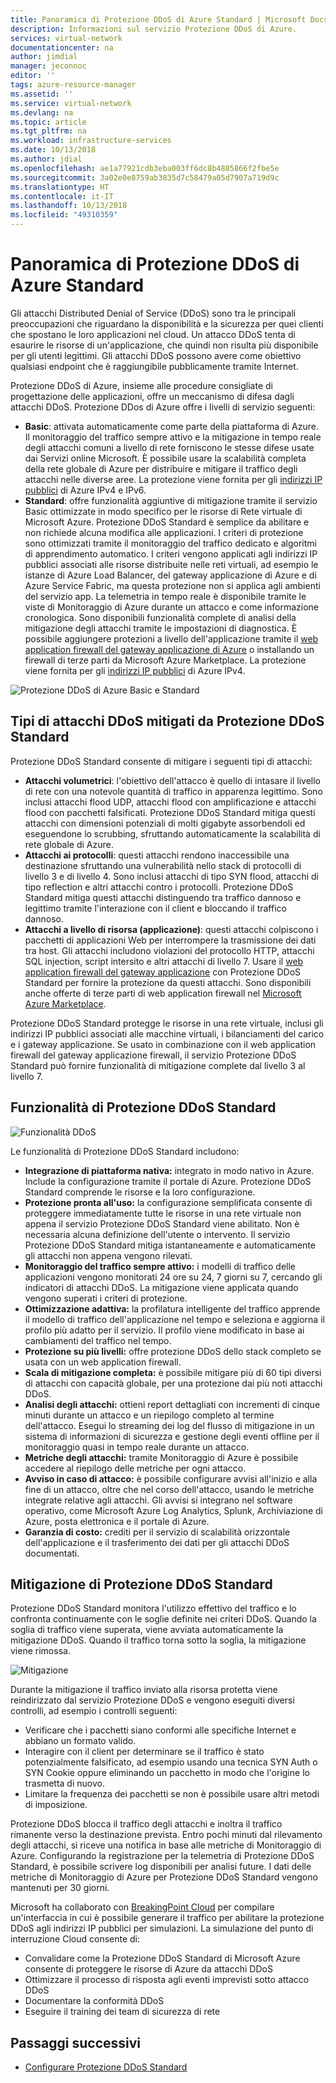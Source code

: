 ```yaml
---
title: Panoramica di Protezione DDoS di Azure Standard | Microsoft Docs
description: Informazioni sul servizio Protezione DDoS di Azure.
services: virtual-network
documentationcenter: na
author: jimdial
manager: jeconnoc
editor: ''
tags: azure-resource-manager
ms.assetid: ''
ms.service: virtual-network
ms.devlang: na
ms.topic: article
ms.tgt_pltfrm: na
ms.workload: infrastructure-services
ms.date: 10/13/2018
ms.author: jdial
ms.openlocfilehash: ae1a77921cdb3eba003ff6dc8b4885866f2fbe5e
ms.sourcegitcommit: 3a02e0e8759ab3835d7c58479a05d7907a719d9c
ms.translationtype: HT
ms.contentlocale: it-IT
ms.lasthandoff: 10/13/2018
ms.locfileid: "49310359"
---
```

# <a name="azure-ddos-protection-standard-overview"></a>Panoramica di Protezione DDoS di Azure Standard

Gli attacchi Distributed Denial of Service (DDoS) sono tra le principali preoccupazioni che riguardano la disponibilità e la sicurezza per quei clienti che spostano le loro applicazioni nel cloud. Un attacco DDoS tenta di esaurire le risorse di un'applicazione, che quindi non risulta più disponibile per gli utenti legittimi. Gli attacchi DDoS possono avere come obiettivo qualsiasi endpoint che è raggiungibile pubblicamente tramite Internet.

Protezione DDoS di Azure, insieme alle procedure consigliate di progettazione delle applicazioni, offre un meccanismo di difesa dagli attacchi DDoS. Protezione DDos di Azure offre i livelli di servizio seguenti:

- **Basic**: attivata automaticamente come parte della piattaforma di Azure. Il monitoraggio del traffico sempre attivo e la mitigazione in tempo reale degli attacchi comuni a livello di rete forniscono le stesse difese usate dai Servizi online Microsoft. È possibile usare la scalabilità completa della rete globale di Azure per distribuire e mitigare il traffico degli attacchi nelle diverse aree. La protezione viene fornita per gli [indirizzi IP pubblici](virtual-network-public-ip-address.md) di Azure IPv4 e IPv6.
- **Standard**: offre funzionalità aggiuntive di mitigazione tramite il servizio Basic ottimizzate in modo specifico per le risorse di Rete virtuale di Microsoft Azure. Protezione DDoS Standard è semplice da abilitare e non richiede alcuna modifica alle applicazioni. I criteri di protezione sono ottimizzati tramite il monitoraggio del traffico dedicato e algoritmi di apprendimento automatico. I criteri vengono applicati agli indirizzi IP pubblici associati alle risorse distribuite nelle reti virtuali, ad esempio le istanze di Azure Load Balancer, del gateway applicazione di Azure e di Azure Service Fabric, ma questa protezione non si applica agli ambienti del servizio app. La telemetria in tempo reale è disponibile tramite le viste di Monitoraggio di Azure durante un attacco e come informazione cronologica. Sono disponibili funzionalità complete di analisi della mitigazione degli attacchi tramite le impostazioni di diagnostica. È possibile aggiungere protezioni a livello dell'applicazione tramite il [web application firewall del gateway applicazione di Azure](../application-gateway//application-gateway-web-application-firewall-overview.md?toc=%2fazure%2fvirtual-network%2ftoc.json) o installando un firewall di terze parti da Microsoft Azure Marketplace. La protezione viene fornita per gli [indirizzi IP pubblici](virtual-network-public-ip-address.md) di Azure IPv4.

![Protezione DDoS di Azure Basic e Standard](./media/ddos-protection-overview/ddoscomparison.png)

## <a name="types-of-ddos-attacks-that-ddos-protection-standard-mitigates"></a>Tipi di attacchi DDoS mitigati da Protezione DDoS Standard

Protezione DDoS Standard consente di mitigare i seguenti tipi di attacchi:

- **Attacchi volumetrici**: l'obiettivo dell'attacco è quello di intasare il livello di rete con una notevole quantità di traffico in apparenza legittimo. Sono inclusi attacchi flood UDP, attacchi flood con amplificazione e attacchi flood con pacchetti falsificati. Protezione DDoS Standard mitiga questi attacchi con dimensioni potenziali di molti gigabyte assorbendoli ed eseguendone lo scrubbing, sfruttando automaticamente la scalabilità di rete globale di Azure.
- **Attacchi ai protocolli**: questi attacchi rendono inaccessibile una destinazione sfruttando una vulnerabilità nello stack di protocolli di livello 3 e di livello 4. Sono inclusi attacchi di tipo SYN flood, attacchi di tipo reflection e altri attacchi contro i protocolli. Protezione DDoS Standard mitiga questi attacchi distinguendo tra traffico dannoso e legittimo tramite l'interazione con il client e bloccando il traffico dannoso. 
- **Attacchi a livello di risorsa (applicazione)**: questi attacchi colpiscono i pacchetti di applicazioni Web per interrompere la trasmissione dei dati tra host. Gli attacchi includono violazioni del protocollo HTTP, attacchi SQL injection, script intersito e altri attacchi di livello 7. Usare il [web application firewall del gateway applicazione](../application-gateway/application-gateway-web-application-firewall-overview.md?toc=%2fazure%2fvirtual-network%2ftoc.json) con Protezione DDoS Standard per fornire la protezione da questi attacchi. Sono disponibili anche offerte di terze parti di web application firewall nel [Microsoft Azure Marketplace](https://azuremarketplace.microsoft.com/marketplace/apps?page=1&search=web%20application%20firewall).

Protezione DDoS Standard protegge le risorse in una rete virtuale, inclusi gli indirizzi IP pubblici associati alle macchine virtuali, i bilanciamenti del carico e i gateway applicazione. Se usato in combinazione con il web application firewall del gateway applicazione firewall, il servizio Protezione DDoS Standard può fornire funzionalità di mitigazione complete dal livello 3 al livello 7.

## <a name="ddos-protection-standard-features"></a>Funzionalità di Protezione DDoS Standard

![Funzionalità DDoS](./media/ddos-protection-overview/ddosfeatures.png)

Le funzionalità di Protezione DDoS Standard includono:

- **Integrazione di piattaforma nativa:** integrato in modo nativo in Azure. Include la configurazione tramite il portale di Azure. Protezione DDoS Standard comprende le risorse e la loro configurazione.
- **Protezione pronta all'uso:** la configurazione semplificata consente di proteggere immediatamente tutte le risorse in una rete virtuale non appena il servizio Protezione DDoS Standard viene abilitato. Non è necessaria alcuna definizione dell'utente o intervento. Il servizio Protezione DDoS Standard mitiga istantaneamente e automaticamente gli attacchi non appena vengono rilevati.
- **Monitoraggio del traffico sempre attivo:** i modelli di traffico delle applicazioni vengono monitorati 24 ore su 24, 7 giorni su 7, cercando gli indicatori di attacchi DDoS. La mitigazione viene applicata quando vengono superati i criteri di protezione.
- **Ottimizzazione adattiva:** la profilatura intelligente del traffico apprende il modello di traffico dell'applicazione nel tempo e seleziona e aggiorna il profilo più adatto per il servizio. Il profilo viene modificato in base ai cambiamenti del traffico nel tempo.
- **Protezione su più livelli:** offre protezione DDoS dello stack completo se usata con un web application firewall.
- **Scala di mitigazione completa:** è possibile mitigare più di 60 tipi diversi di attacchi con capacità globale, per una protezione dai più noti attacchi DDoS.
- **Analisi degli attacchi:** ottieni report dettagliati con incrementi di cinque minuti durante un attacco e un riepilogo completo al termine dell'attacco. Esegui lo streaming dei log del flusso di mitigazione in un sistema di informazioni di sicurezza e gestione degli eventi offline per il monitoraggio quasi in tempo reale durante un attacco.
- **Metriche degli attacchi:** tramite Monitoraggio di Azure è possibile accedere al riepilogo delle metriche per ogni attacco.
- **Avviso in caso di attacco:** è possibile configurare avvisi all'inizio e alla fine di un attacco, oltre che nel corso dell'attacco, usando le metriche integrate relative agli attacchi. Gli avvisi si integrano nel software operativo, come Microsoft Azure Log Analytics, Splunk, Archiviazione di Azure, posta elettronica e il portale di Azure.
- **Garanzia di costo:** crediti per il servizio di scalabilità orizzontale dell'applicazione e il trasferimento dei dati per gli attacchi DDoS documentati.

## <a name="ddos-protection-standard-mitigation"></a>Mitigazione di Protezione DDoS Standard

Protezione DDoS Standard monitora l'utilizzo effettivo del traffico e lo confronta continuamente con le soglie definite nei criteri DDoS. Quando la soglia di traffico viene superata, viene avviata automaticamente la mitigazione DDoS. Quando il traffico torna sotto la soglia, la mitigazione viene rimossa.

![Mitigazione](./media/ddos-protection-overview/mitigation.png)

Durante la mitigazione il traffico inviato alla risorsa protetta viene reindirizzato dal servizio Protezione DDoS e vengono eseguiti diversi controlli, ad esempio i controlli seguenti:

- Verificare che i pacchetti siano conformi alle specifiche Internet e abbiano un formato valido.
- Interagire con il client per determinare se il traffico è stato potenzialmente falsificato, ad esempio usando una tecnica SYN Auth o SYN Cookie oppure eliminando un pacchetto in modo che l'origine lo trasmetta di nuovo.
- Limitare la frequenza dei pacchetti se non è possibile usare altri metodi di imposizione.

Protezione DDoS blocca il traffico degli attacchi e inoltra il traffico rimanente verso la destinazione prevista. Entro pochi minuti dal rilevamento degli attacchi, si riceve una notifica in base alle metriche di Monitoraggio di Azure. Configurando la registrazione per la telemetria di Protezione DDoS Standard, è possibile scrivere log disponibili per analisi future. I dati delle metriche di Monitoraggio di Azure per Protezione DDoS Standard vengono mantenuti per 30 giorni.

Microsoft ha collaborato con [BreakingPoint Cloud](https://www.ixiacom.com/products/breakingpoint-cloud) per compilare un'interfaccia in cui è possibile generare il traffico per abilitare la protezione DDoS agli indirizzi IP pubblici per simulazioni. La simulazione del punto di interruzione Cloud consente di:

- Convalidare come la Protezione DDoS Standard di Microsoft Azure consente di proteggere le risorse di Azure da attacchi DDoS
- Ottimizzare il processo di risposta agli eventi imprevisti sotto attacco DDoS
- Documentare la conformità DDoS
- Eseguire il training dei team di sicurezza di rete

## <a name="next-steps"></a>Passaggi successivi

- [Configurare Protezione DDoS Standard](manage-ddos-protection.md)
